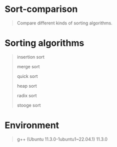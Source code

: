 # Sort-comparison
> Compare different kinds of sorting algorithms.

# Sorting algorithms
> insertion sort
> 
> merge sort
> 
> quick sort
> 
> heap sort
> 
> radix sort
> 
> stooge sort

# Environment
> g++ (Ubuntu 11.3.0-1ubuntu1~22.04.1) 11.3.0

